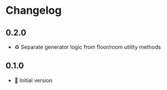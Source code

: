 # Changelog

## 0.2.0

* :recycle: Separate generator logic from floor/room utility methods

## 0.1.0

* :rocket: Initial version
